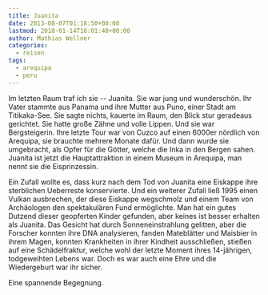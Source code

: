 ```yaml
---
title: Juanita
date: 2013-08-07T01:18:50+00:00
lastmod: 2018-01-14T16:01:40+00:00
author: Mathias Wellner
categories:
  - reisen
tags:
  - arequipa
  - peru
---
```

Im letzten Raum traf ich sie -- Juanita. Sie war jung und wunderschön. Ihr Vater stammte aus Panama und ihre Mutter aus Puno, einer Stadt am Titikaka-See. Sie sagte nichts, kauerte im Raum, den Blick stur geradeaus gerichtet. Sie hatte große Zähne und volle Lippen. Und sie war Bergsteigerin. Ihre letzte Tour war von Cuzco auf einen 6000er nördlich von Arequipa, sie brauchte mehrere Monate dafür. Und dann wurde sie umgebracht, als Opfer für die Götter, welche die Inka in den Bergen sahen. Juanita ist jetzt die Hauptattraktion in einem Museum in Arequipa, man nennt sie die Eisprinzessin.

Ein Zufall wollte es, dass kurz nach dem Tod von Juanita eine Eiskappe ihre sterblichen Ueberreste konservierte. Und ein weiterer Zufall ließ 1995 einen Vulkan ausbrechen, der diese Eiskappe wegschmolz und einem Team von Archäologen den spektakulären Fund ermöglichte. Man hat ein gutes Dutzend dieser geopferten Kinder gefunden, aber keines ist besser erhalten als Juanita. Das Gesicht hat durch Sonneneinstrahlung gelitten, aber die Forscher konnten ihre DNA analysieren, fanden Mateblätter und Maisbier in ihrem Magen, konnten Krankheiten in ihrer Kindheit ausschließen, stießen auf eine Schädelfraktur, welche wohl der letzte Moment ihres 14-jährigen, todgeweihten Lebens war. Doch es war auch eine Ehre und die Wiedergeburt war ihr sicher. 

Eine spannende Begegnung.